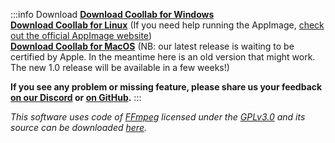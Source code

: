 :::info Download
[**Download Coollab for Windows**](/Coollab-Launcher-Windows.exe)<br/>
[**Download Coollab for Linux**](/Coollab-Launcher.AppImage) (If you need help running the AppImage, [check out the official AppImage website](https://appimage.org/))<br/>
[**Download Coollab for MacOS**](/Coollab-Mac.dmg) (NB: our latest release is waiting to be certified by Apple. In the meantime here is an old version that might work. The new 1.0 release will be available in a few weeks!)

**If you see any problem or missing feature, please share us your feedback [on our Discord](https://discord.gg/QEjqnEy4aT) or [on GitHub](https://github.com/CoolLibs/Lab/issues/new/choose).**
:::

*This software uses code of [FFmpeg](http://ffmpeg.org) licensed under the [GPLv3.0](https://www.gnu.org/licenses/gpl-3.0.html) and its source can be downloaded [here](https://github.com/CoolLibs/Lab).*